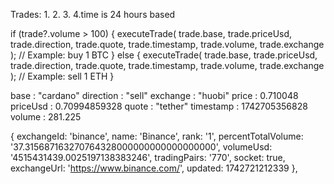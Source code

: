 Trades:
1.
2.
3.
4.time is 24 hours based


 if (trade?.volume > 100) {
      executeTrade(
        trade.base,
        trade.priceUsd,
        trade.direction,
        trade.quote,
        trade.timestamp,
        trade.volume,
        trade.exchange
      ); // Example: buy 1 BTC
    } else {
      executeTrade(
        trade.base,
        trade.priceUsd,
        trade.direction,
        trade.quote,
        trade.timestamp,
        trade.volume,
        trade.exchange
      ); // Example: sell 1 ETH
    }

base
: 
"cardano"
direction
: 
"sell"
exchange
: 
"huobi"
price
: 
0.710048
priceUsd
: 
0.70994859328
quote
: 
"tether"
timestamp
: 
1742705356828
volume
: 
281.225



{
      exchangeId: 'binance',
      name: 'Binance',
      rank: '1',
      percentTotalVolume: '37.315687163270764328000000000000000000',
      volumeUsd: '4515431439.0025197138383246',
      tradingPairs: '770',
      socket: true,
      exchangeUrl: 'https://www.binance.com/',
      updated: 1742721212339
    },